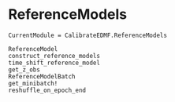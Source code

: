 # ReferenceModels

```@meta
CurrentModule = CalibrateEDMF.ReferenceModels
```

```@docs
ReferenceModel
construct_reference_models
time_shift_reference_model
get_z_obs
ReferenceModelBatch
get_minibatch!
reshuffle_on_epoch_end
```
